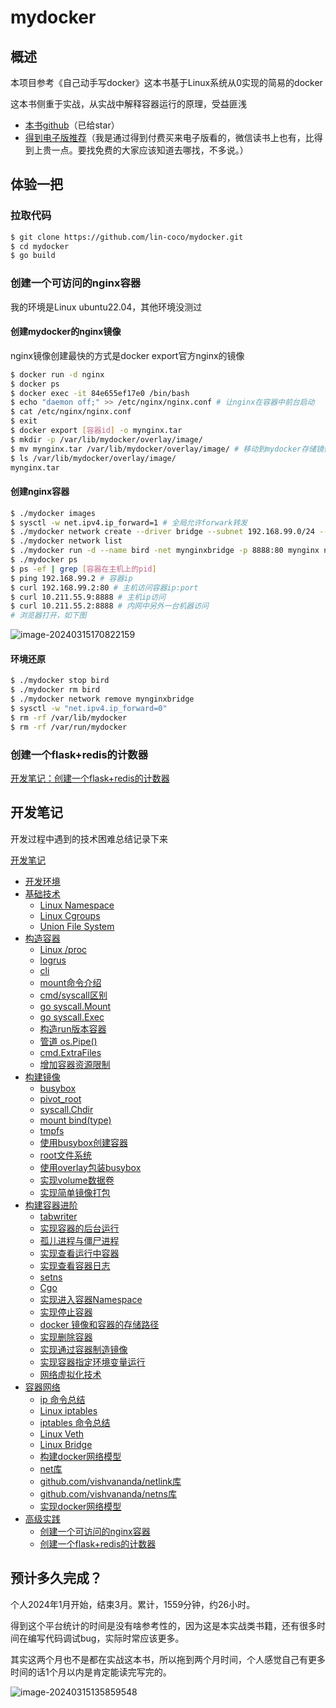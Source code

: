 # mydocker

## 概述

本项目参考《自己动手写docker》这本书基于Linux系统从0实现的简易的docker

这本书侧重于实战，从实战中解释容器运行的原理，受益匪浅

- [本书github](https://github.com/xianlubird/mydocker)（已给star）
- [得到电子版推荐](https://www.dedao.cn/ebook/detail?id=bODoM61kAj9Rql84gzG5nVNZopXKY3DBKK0JLrBmEDv2QPMOyx7a6e1dbPQj2Zdm)（我是通过得到付费买来电子版看的，微信读书上也有，比得到上贵一点。要找免费的大家应该知道去哪找，不多说。）

## 体验一把

### 拉取代码

```sh
$ git clone https://github.com/lin-coco/mydocker.git
$ cd mydocker
$ go build
```

### 创建一个可访问的nginx容器

我的环境是Linux ubuntu22.04，其他环境没测过

#### 创建mydocker的nginx镜像

nginx镜像创建最快的方式是docker export官方nginx的镜像

```sh
$ docker run -d nginx
$ docker ps
$ docker exec -it 84e655ef17e0 /bin/bash
$ echo "daemon off;" >> /etc/nginx/nginx.conf # 让nginx在容器中前台启动
$ cat /etc/nginx/nginx.conf
$ exit
$ docker export [容器id] -o mynginx.tar
$ mkdir -p /var/lib/mydocker/overlay/image/
$ mv mynginx.tar /var/lib/mydocker/overlay/image/ # 移动到mydocker存储镜像文件的地方
$ ls /var/lib/mydocker/overlay/image/
mynginx.tar
```

#### 创建nginx容器

```sh
$ ./mydocker images
$ sysctl -w net.ipv4.ip_forward=1 # 全局允许forwark转发
$ ./mydocker network create --driver bridge --subnet 192.168.99.0/24 --gateway 192.168.99.1 mynginxbridge # 创建mydocker桥接网络 
$ ./mydocker network list
$ ./mydocker run -d --name bird -net mynginxbridge -p 8888:80 mynginx nginx # 启动nginx镜像
$ ./mydocker ps
$ ps -ef | grep [容器在主机上的pid]
$ ping 192.168.99.2 # 容器ip
$ curl 192.168.99.2:80 # 主机访问容器ip:port
$ curl 10.211.55.9:8888 # 主机ip访问
$ curl 10.211.55.2:8888 # 内网中另外一台机器访问
# 浏览器打开，如下图
```

![image-20240315170822159](https://typora-img-xue.oss-cn-beijing.aliyuncs.com/img/image-20240315170822159.png)

#### 环境还原

```sh
$ ./mydocker stop bird
$ ./mydocker rm bird
$ ./mydocker network remove mynginxbridge
$ sysctl -w "net.ipv4.ip_forward=0"
$ rm -rf /var/lib/mydocker
$ rm -rf /var/run/mydocker
```



### 创建一个flask+redis的计数器

[开发笔记：创建一个flask+redis的计数器](./开发笔记/##创建一个flask+redis的计数器)

## 开发笔记

开发过程中遇到的技术困难总结记录下来

[开发笔记](./开发笔记.md)

- [开发环境](./开发笔记.md/#开发环境)
- [基础技术](./开发笔记.md/#基础技术)
  - [Linux Namespace](./开发笔记.md/#Linux-Namespace)
  - [Linux Cgroups](./开发笔记.md/#Linux-Cgroups)
  - [Union File System](./开发笔记.md/#Union-File-System)
- [构造容器](./开发笔记.md/#构造容器)
  - [Linux /proc](./开发笔记.md/#Linux-/proc)
  - [logrus](./开发笔记.md/#logrus)
  - [cli](./开发笔记.md/#cli)
  - [mount命令介绍](./开发笔记.md/#mount命令介绍)
  - [cmd/syscall区别](./开发笔记.md/#cmd/syscall区别)
  - [go syscall.Mount](./开发笔记.md/#go-syscall.Mount)
  - [go syscall.Exec](./开发笔记.md/#go-syscall.Exec)
  - [构造run版本容器](./开发笔记.md/#构造run版本容器)
  - [管道 os.Pipe()](./开发笔记.md/##管道-os.Pipe())
  - [cmd.ExtraFiles](./开发笔记.md/#cmd.ExtraFiles)
  - [增加容器资源限制](./开发笔记.md/#增加容器资源限制)
- [构建镜像](./开发笔记.md/#构建镜像)
  - [busybox](./开发笔记.md/#busybox)
  - [pivot_root](./开发笔记.md/#pivot_root)
  - [syscall.Chdir](./开发笔记.md/#syscall.Chdir)
  - [mount bind(type)](./开发笔记.md/#mount-bind(type))
  - [tmpfs](./开发笔记.md/#tmpfs)
  - [使用busybox创建容器](./开发笔记.md/#使用busybox创建容器)
  - [root文件系统](./开发笔记.md/#root文件系统)
  - [使用overlay包装busybox](./开发笔记.md/#实现volume数据卷)
  - [实现volume数据卷](./开发笔记.md/#实现volume数据卷)
  - [实现简单镜像打包](./开发笔记.md/#实现简单镜像打包)
- [构建容器进阶](./开发笔记.md/#构建容器进阶)
  - [tabwriter](./开发笔记.md/#tabwriter)
  - [实现容器的后台运行](./开发笔记.md/#实现容器的后台运行)
  - [孤儿进程与僵尸进程](./开发笔记.md/#孤儿进程与僵尸进程)
  - [实现查看运行中容器](./开发笔记.md/#实现查看运行中容器)
  - [实现查看容器日志](./开发笔记.md/#实现查看容器日志)
  - [setns](./开发笔记.md/#setns)
  - [Cgo](./开发笔记.md/#Cgo)
  - [实现进入容器Namespace](./开发笔记.md/#实现进入容器Namespace)
  - [实现停止容器](./开发笔记.md/#实现停止容器)
  - [docker 镜像和容器的存储路径](./开发笔记.md/#docker-镜像和容器的存储路径)
  - [实现删除容器](./开发笔记.md/#实现删除容器)
  - [实现通过容器制造镜像](./开发笔记.md/#实现通过容器制造镜像)
  - [实现容器指定环境变量运行](./开发笔记.md/#实现容器指定环境变量运行)
  - [网络虚拟化技术](./开发笔记.md/#网络虚拟化技术)
- [容器网络](./开发笔记.md/#容器网络)
  - [ip 命令总结](./开发笔记.md/#ip-命令总结)
  - [Linux iptables](./开发笔记.md/#Linux-iptables)
  - [iptables 命令总结](./开发笔记.md/#iptables-命令总结)
  - [Linux Veth](./开发笔记.md/#Linux-Veth)
  - [Linux Bridge](./开发笔记.md/#Linux-Bridge)
  - [构建docker网络模型](./开发笔记.md/#构建docker网络模型)
  - [net库](./开发笔记.md/#net库)
  - [github.com/vishvananda/netlink库](./开发笔记.md/#github.com/vishvananda/netlink库)
  - [github.com/vishvananda/netns库](./开发笔记.md/#github.com/vishvananda/netns库)
  - [实现docker网络模型](./开发笔记.md/#实现docker网络模型)
- [高级实践](./开发笔记.md/#高级实践)
  - [创建一个可访问的nginx容器](./开发笔记.md/#创建一个可访问的nginx容器)
  - [创建一个flask+redis的计数器](./开发笔记.md/#创建一个flask+redis的计数器)



## 预计多久完成？

个人2024年1月开始，结束3月。累计，1559分钟，约26小时。

得到这个平台统计的时间是没有啥参考性的，因为这是本实战类书籍，还有很多时间在编写代码调试bug，实际时常应该更多。

其实这两个月也不是都在实战这本书，所以拖到两个月时间，个人感觉自己有更多时间的话1个月以内是肯定能读完写完的。



![image-20240315135859548](https://typora-img-xue.oss-cn-beijing.aliyuncs.com/img/image-20240315135859548.png)